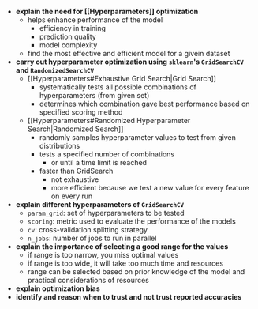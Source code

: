 - **explain the need for [[Hyperparameters]] optimization**
	- helps enhance performance of the model
		- efficiency in training
		- prediction quality
		- model complexity
	- find the most effective and efficient model for a givein dataset
- **carry out hyperparameter optimization using `sklearn`'s `GridSearchCV` and `RandomizedSearchCV`**
	- [[Hyperparameters#Exhaustive Grid Search|Grid Search]]
		- systematically tests all possible combinations of hyperparameters (from given set)
		- determines which combination gave best performance based on specified scoring method
	- [[Hyperparameters#Randomized Hyperparameter Search|Randomized Search]]
		- randomly samples hyperparameter values to test from given distributions
		- tests a specified number of combinations
			- or until a time limit is reached
		- faster than GridSearch
			- not exhaustive
			- more efficient because we test a new value for every feature on every run
- **explain different hyperparameters of `GridSearchCV`**
	- `param_grid`: set of hyperparameters to be tested
	- `scoring`: metric used to evaluate the performance of the models
	- `cv`: cross-validation splitting strategy
	- `n_jobs`: number of jobs to run in parallel
- **explain the importance of selecting a good range for the values**
	- if range is too narrow, you miss optimal values
	- if range is too wide, it will take too much time and resources
	- range can be selected based on prior knowledge of the model and practical considerations of resources
- **explain optimization bias**
- **identify and reason when to trust and not trust reported accuracies** 